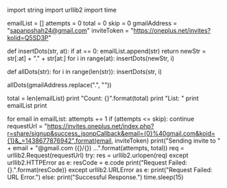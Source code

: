 import string
import urllib2
import time

emailList = []
attempts = 0
total = 0
skip = 0
gmailAddress = "sapanpshah24@gmail.com"
inviteToken = "https://oneplus.net/invites?kolid=Q5SD3P"

def insertDots(str, at):
	if at == 0:
		emailList.append(str)
		return
	newStr = str[:at] + "." + str[at:]
	for i in range(at):
		insertDots(newStr, i)

def allDots(str):
	for i in range(len(str)):
		insertDots(str, i)

allDots(gmailAddress.replace(".", ""))

total = len(emailList)
print "Count: {}".format(total)
print "List: "
print emailList
print

for email in emailList:
	attempts += 1
	if (attempts <= skip):
		continue
	requestUrl = "https://invites.oneplus.net/index.php?r=share/signup&success_jsonpCallback&email={0}%40gmail.com&koid={1}&_=1438677876942".format(email, inviteToken)
	print("Sending invite to " + email + "@gmail.com ({}/{}) ...".format(attempts, total))
	req = urllib2.Request(requestUrl)
	try:
		res = urllib2.urlopen(req)
	except urllib2.HTTPError as e:
		resCode = e.code
		print("Request Failed: {}.".format(resCode))
	except urllib2.URLError as e:
		print("Request Failed: URL Error.")
	else:
		print("Successful Response.")
	time.sleep(15)

